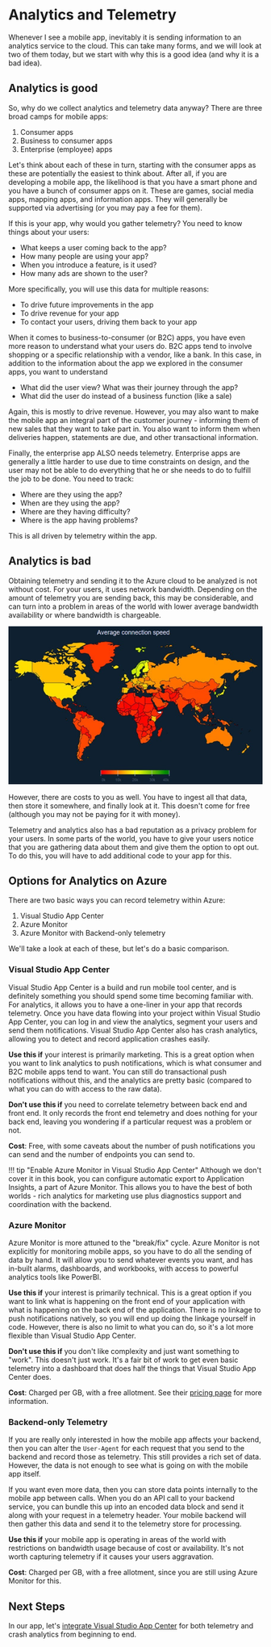 # Analytics and Telemetry

Whenever I see a mobile app, inevitably it is sending information to an analytics service to the cloud.  This can take many forms, and we will look at two of them today, but we start with why this is a good idea (and why it is a bad idea).

## Analytics is good

So, why do we collect analytics and telemetry data anyway?  There are three broad camps for mobile apps:

1. Consumer apps
2. Business to consumer apps
3. Enterprise (employee) apps

Let's think about each of these in turn, starting with the consumer apps as these are potentially the easiest to think about.  After all, if you are developing a mobile app, the likelihood is that you have a smart phone and you have a bunch of consumer apps on it.  These are games, social media apps, mapping apps, and information apps.  They will generally be supported via advertising (or you may pay a fee for them).  

If this is your app, why would you gather telemetry?  You need to know things about your users:

* What keeps a user coming back to the app?
* How many people are using your app?
* When you introduce a feature, is it used?
* How many ads are shown to the user?

More specifically, you will use this data for multiple reasons:

* To drive future improvements in the app
* To drive revenue for your app
* To contact your users, driving them back to your app

When it comes to business-to-consumer (or B2C) apps, you have even more reason to understand what your users do.  B2C apps tend to involve shopping or a specific relationship with a vendor, like a bank.  In this case, in addition to the information about the app we explored in the consumer apps, you want to understand

* What did the user view?  What was their journey through the app?
* What did the user do instead of a business function (like a sale)

Again, this is mostly to drive revenue.  However, you may also want to make the mobile app an integral part of the customer journey - informing them of new sales that they want to take part in.   You also want to inform them when deliveries happen, statements are due, and other transactional information.

Finally, the enterprise app ALSO needs telemetry.  Enterprise apps are generally a little harder to use due to time constraints on design, and the user may not be able to do everything that he or she needs to do to fulfill the job to be done.  You need to track:

* Where are they using the app?
* When are they using the app?
* Where are they having difficulty?
* Where is the app having problems?

This is all driven by telemetry within the app.

## Analytics is bad

Obtaining telemetry and sending it to the Azure cloud to be analyzed is not without cost.  For your users, it uses network bandwidth.  Depending on the amount of telemetry you are sending back, this may be considerable, and can turn into a problem in areas of the world with lower average bandwidth availability or where bandwidth is chargeable. 

![](img/Global-internet-speed_Akamai.jpg)

However, there are costs to you as well.  You have to ingest all that data, then store it somewhere, and finally look at it.  This doesn't come for free (although you may not be paying for it with money).

Telemetry and analytics also has a bad reputation as a privacy problem for your users.  In some parts of the world, you have to give your users notice that you are gathering data about them and give them the option to opt out.  To do this, you will have to add additional code to your app for this.

## Options for Analytics on Azure

There are two basic ways you can record telemetry within Azure:

1. Visual Studio App Center
2. Azure Monitor
3. Azure Monitor with Backend-only telemetry

We'll take a look at each of these, but let's do a basic comparison.

### Visual Studio App Center

Visual Studio App Center is a build and run mobile tool center, and is definitely something you should spend some time becoming familiar with.  For analytics, it allows you to have a one-liner in your app that records telemetry.  Once you have data flowing into your project within Visual Studio App Center, you can log in and view the analytics, segment your users and send them notifications.  Visual Studio App Center also has crash analytics, allowing you to detect and record application crashes easily.

**Use this if** your interest is primarily marketing.  This is a great option when you want to link analytics to push notifications, which is what consumer and B2C mobile apps tend to want.  You can still do transactional push notifications without this, and the analytics are pretty basic (compared to what you can do with access to the raw data).

**Don't use this if** you need to correlate telemetry between back end and front end.  It only records the front end telemetry and does nothing for your back end, leaving you wondering if a particular request was a problem or not.

**Cost**: Free, with some caveats about the number of push notifications you can send and the number of endpoints you can send to.

!!! tip "Enable Azure Monitor in Visual Studio App Center"
    Although we don't cover it in this book, you can configure automatic export to Application Insights, a part of Azure Monitor.  This allows you to have the best of both worlds - rich
    analytics for marketing use plus diagnostics support and coordination with the backend.
    
### Azure Monitor

Azure Monitor is more attuned to the "break/fix" cycle.  Azure Monitor is not explicitly for monitoring mobile apps, so you have to do all the sending of data by hand.  It will allow you to send whatever events you want, and has in-built alarms, dashboards, and workbooks, with access to powerful analytics tools like PowerBI.

**Use this if** your interest is primarily technical.  This is a great option if you want to link what is happening on the front end of your application with what is happening on the back end of the application.  There is no linkage to push notifications natively, so you will end up doing the linkage yourself in code.  However, there is also no limit to what you can do, so it's a lot more flexible than Visual Studio App Center.

**Don't use this if** you don't like complexity and just want something to "work".  This doesn't just work.  It's a fair bit of work to get even basic telemetry into a dashboard that does half the things that Visual Studio App Center does. 

**Cost**: Charged per GB, with a free allotment.  See their [pricing page](https://azure.microsoft.com/en-us/pricing/details/monitor/) for more information.

### Backend-only Telemetry

If you are really only interested in how the mobile app affects your backend, then you can alter the
`User-Agent` for each request that you send to the backend and record those as telemetry.  This still provides a rich set of data.  However, the data is not enough to see what is going on with the mobile app itself.

If you want even more data, then you can store data points internally to the mobile app between calls.  When you do an API call to your backend service, you can bundle this up into an encoded data block and send it along with your request in a telemetry header.  Your mobile backend will then gather this data and send it to the telemetry store for processing.

**Use this if** your mobile app is operating in areas of the world with restrictions on bandwidth usage because of cost or availability.  It's not worth capturing telemetry if it causes your users aggravation.

**Cost**: Charged per GB, with a free allotment, since you are still using Azure Monitor for this.

## Next Steps

In our app, let's [integrate Visual Studio App Center](vsac.md) for both telemetry and crash analytics from beginning to end.
